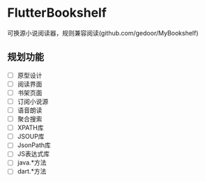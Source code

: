 # FlutterBookshelf

可换源小说阅读器，规则兼容阅读(github.com/gedoor/MyBookshelf)

## 规划功能

* [ ] 原型设计
* [ ] 阅读界面
* [ ] 书架页面
* [ ] 订阅小说源
* [ ] 语音朗读
* [ ] 聚合搜索
* [ ] XPATH库
* [ ] JSOUP库
* [ ] JsonPath库
* [ ] JS表达式库
* [ ] java.*方法
* [ ] dart.*方法
